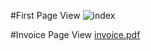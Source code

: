 #First Page View
![index](https://github.com/user-attachments/assets/3530a25f-077a-4e6e-a1af-98c575baf136)

#Invoice Page View
[invoice.pdf](https://github.com/user-attachments/files/18049809/invoice.pdf)
